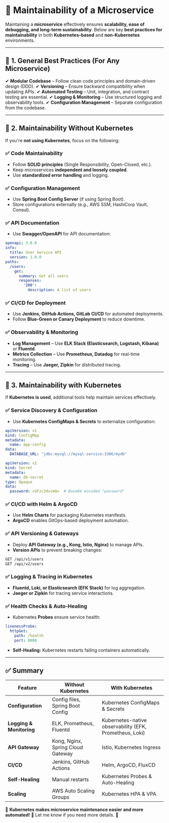 # **🔹 Maintainability of a Microservice**
Maintaining a **microservice** effectively ensures **scalability, ease of debugging, and long-term sustainability**. Below are key **best practices for maintainability** in both **Kubernetes-based** and **non-Kubernetes** environments.

---

## **📌 1. General Best Practices (For Any Microservice)**
✔ **Modular Codebase** – Follow clean code principles and domain-driven design (DDD).
✔ **Versioning** – Ensure backward compatibility when updating APIs.
✔ **Automated Testing** – Unit, integration, and contract testing are essential.
✔ **Logging & Monitoring** – Use structured logging and observability tools.
✔ **Configuration Management** – Separate configuration from the codebase.

---

## **📌 2. Maintainability Without Kubernetes**
If you're **not using Kubernetes**, focus on the following:

### **✅ Code Maintainability**
- Follow **SOLID principles** (Single Responsibility, Open-Closed, etc.).
- Keep microservices **independent and loosely coupled**.
- Use **standardized error handling** and logging.

### **✅ Configuration Management**
- Use **Spring Boot Config Server** (if using Spring Boot).
- Store configurations externally (e.g., AWS SSM, HashiCorp Vault, Consul).

### **✅ API Documentation**
- Use **Swagger/OpenAPI** for API documentation:
```yaml
openapi: 3.0.0
info:
  title: User Service API
  version: 1.0.0
paths:
  /users:
    get:
      summary: Get all users
      responses:
        '200':
          description: A list of users
```

### **✅ CI/CD for Deployment**
- Use **Jenkins, GitHub Actions, GitLab CI/CD** for automated deployments.
- Follow **Blue-Green or Canary Deployment** to reduce downtime.

### **✅ Observability & Monitoring**
- **Log Management** – Use **ELK Stack (Elasticsearch, Logstash, Kibana)** or **Fluentd**.
- **Metrics Collection** – Use **Prometheus, Datadog** for real-time monitoring.
- **Tracing** – Use **Jaeger, Zipkin** for distributed tracing.

---

## **📌 3. Maintainability with Kubernetes**
If **Kubernetes is used**, additional tools help maintain services effectively.

### **✅ Service Discovery & Configuration**
- Use **Kubernetes ConfigMaps & Secrets** to externalize configuration:
```yaml
apiVersion: v1
kind: ConfigMap
metadata:
  name: app-config
data:
  DATABASE_URL: "jdbc:mysql://mysql-service:3306/mydb"
```
```yaml
apiVersion: v1
kind: Secret
metadata:
  name: db-secret
type: Opaque
data:
  password: cGFzc3dvcmQ=  # Base64 encoded "password"
```

### **✅ CI/CD with Helm & ArgoCD**
- Use **Helm Charts** for packaging Kubernetes manifests.
- **ArgoCD** enables GitOps-based deployment automation.

### **✅ API Versioning & Gateways**
- Deploy **API Gateway (e.g., Kong, Istio, Nginx)** to manage APIs.
- **Version APIs** to prevent breaking changes:
```sh
GET /api/v1/users
GET /api/v2/users
```

### **✅ Logging & Tracing in Kubernetes**
- **Fluentd, Loki, or Elasticsearch (EFK Stack)** for log aggregation.
- **Jaeger or Zipkin** for tracing service interactions.

### **✅ Health Checks & Auto-Healing**
- Kubernetes **Probes** ensure service health:
```yaml
livenessProbe:
  httpGet:
    path: /health
    port: 8080
```
- **Self-Healing:** Kubernetes restarts failing containers automatically.

---

## **✅ Summary**
| Feature | Without Kubernetes | With Kubernetes |
|---------|--------------------|----------------|
| **Configuration** | Config files, Spring Boot Config | Kubernetes ConfigMaps & Secrets |
| **Logging & Monitoring** | ELK, Prometheus, Fluentd | Kubernetes-native observability (EFK, Prometheus, Loki) |
| **API Gateway** | Kong, Nginx, Spring Cloud Gateway | Istio, Kubernetes Ingress |
| **CI/CD** | Jenkins, GitHub Actions | Helm, ArgoCD, FluxCD |
| **Self-Healing** | Manual restarts | Kubernetes Probes & Auto-Healing |
| **Scaling** | AWS Auto Scaling Groups | Kubernetes HPA & VPA |

🚀 **Kubernetes makes microservice maintenance easier and more automated!** 🚀
Let me know if you need more details. 🎯